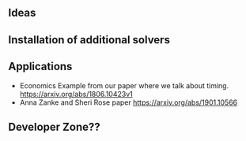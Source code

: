 ## Ideas

## Installation of additional solvers

## Applications

- Economics Example from our paper where we talk about
  timing. https://arxiv.org/abs/1806.10423v1
- Anna Zanke and Sheri Rose  paper https://arxiv.org/abs/1901.10566

## Developer Zone??

 
